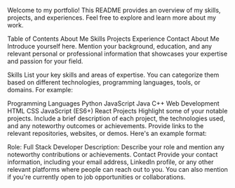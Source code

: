 Welcome to my portfolio! This README provides an overview of my skills, projects, and experiences. Feel free to explore and learn more about my work.

Table of Contents
About Me
Skills
Projects
Experience
Contact
About Me
Introduce yourself here. Mention your background, education, and any relevant personal or professional information that showcases your expertise and passion for your field.

Skills
List your key skills and areas of expertise. You can categorize them based on different technologies, programming languages, tools, or domains. For example:

Programming Languages
Python
JavaScript
Java
C++
Web Development
HTML
CSS
JavaScript (ES6+)
React
Projects
Highlight some of your notable projects. Include a brief description of each project, the technologies used, and any noteworthy outcomes or achievements. Provide links to the relevant repositories, websites, or demos. Here's an example format:

Role: Full Stack Developer
Description: Describe your role and mention any noteworthy contributions or achievements.
Contact
Provide your contact information, including your email address, LinkedIn profile, or any other relevant platforms where people can reach out to you. You can also mention if you're currently open to job opportunities or collaborations.

